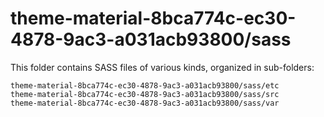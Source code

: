 # theme-material-8bca774c-ec30-4878-9ac3-a031acb93800/sass

This folder contains SASS files of various kinds, organized in sub-folders:

    theme-material-8bca774c-ec30-4878-9ac3-a031acb93800/sass/etc
    theme-material-8bca774c-ec30-4878-9ac3-a031acb93800/sass/src
    theme-material-8bca774c-ec30-4878-9ac3-a031acb93800/sass/var
